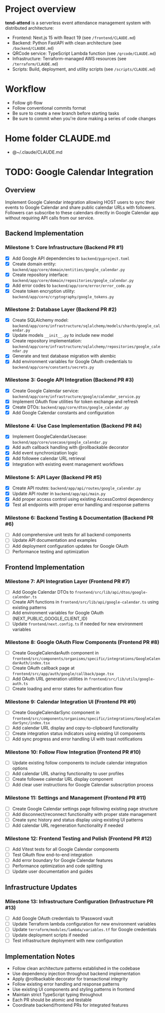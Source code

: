 # Project overview

**tend-attend** is a serverless event attendance management system with distributed architecture:

- Frontend: Next.js 15 with React 19 (see `/frontend/CLAUDE.md`)
- Backend: Python FastAPI with clean architecture (see `/backend/CLAUDE.md`)
- QRCode service: TypeScript Lambda function (see `/qrcode/CLAUDE.md`)
- Infrastructure: Terraform-managed AWS resources (see `/terraform/CLAUDE.md`)
- Scripts: Build, deployment, and utility scripts (see `/scripts/CLAUDE.md`)

# Workflow

- Follow git-flow
- Follow conventional commits format
- Be sure to create a new branch before starting tasks
- Be sure to commit when you're done making a series of code changes

# Home folder CLAUDE.md

- @~/.claude/CLAUDE.md

# TODO: Google Calendar Integration

## Overview

Implement Google Calendar integration allowing HOST users to sync their events to Google Calendar and share public calendar URLs with followers. Followers can subscribe to these calendars directly in Google Calendar app without requiring API calls from our service.

## Backend Implementation

### Milestone 1: Core Infrastructure (Backend PR #1)

- [x] Add Google API dependencies to `backend/pyproject.toml`
- [x] Create domain entity: `backend/app/core/domain/entities/google_calendar.py`
- [x] Create repository interface: `backend/app/core/domain/repositories/google_calendar.py`
- [x] Add error codes to `backend/app/core/error/error_code.py`
- [x] Create token encryption utility: `backend/app/core/cryptography/google_tokens.py`

### Milestone 2: Database Layer (Backend PR #2)

- [x] Create SQLAlchemy model: `backend/app/core/infrastructure/sqlalchemy/models/shards/google_calendar.py`
- [x] Update models `__init__.py` to include new model
- [x] Create repository implementation: `backend/app/core/infrastructure/sqlalchemy/repositories/google_calendar.py`
- [x] Generate and test database migration with alembic
- [x] Add environment variables for Google OAuth credentials to `backend/app/core/constants/secrets.py`

### Milestone 3: Google API Integration (Backend PR #3)

- [x] Create Google Calendar service: `backend/app/core/infrastructure/google/calendar_service.py`
- [x] Implement OAuth flow utilities for token exchange and refresh
- [x] Create DTOs: `backend/app/core/dtos/google_calendar.py`
- [x] Add Google Calendar constants and configuration

### Milestone 4: Use Case Implementation (Backend PR #4)

- [x] Implement GoogleCalendarUsecase: `backend/app/core/usecase/google_calendar.py`
- [x] Add auth callback handling with @rollbackable decorator
- [x] Add event synchronization logic
- [x] Add followee calendar URL retrieval
- [x] Integration with existing event management workflows

### Milestone 5: API Layer (Backend PR #5)

- [x] Create API routes: `backend/app/api/routes/google_calendar.py`
- [x] Update API router in `backend/app/api/main.py`
- [x] Add proper access control using existing AccessControl dependency
- [x] Test all endpoints with proper error handling and response patterns

### Milestone 6: Backend Testing & Documentation (Backend PR #6)

- [ ] Add comprehensive unit tests for all backend components
- [ ] Update API documentation and examples
- [ ] Add deployment configuration updates for Google OAuth
- [ ] Performance testing and optimization

## Frontend Implementation

### Milestone 7: API Integration Layer (Frontend PR #7)

- [ ] Add Google Calendar DTOs to `frontend/src/lib/api/dtos/google-calendar.ts`
- [ ] Create API functions in `frontend/src/lib/api/google-calendar.ts` using existing patterns
- [ ] Add environment variables for Google OAuth (NEXT_PUBLIC_GOOGLE_CLIENT_ID)
- [ ] Update `frontend/next.config.ts` if needed for new environment variables

### Milestone 8: Google OAuth Flow Components (Frontend PR #8)

- [ ] Create GoogleCalendarAuth component in `frontend/src/components/organisms/specific/integrations/GoogleCalendarAuth/index.tsx`
- [ ] Create OAuth callback page at `frontend/src/app/auth/google/callback/page.tsx`
- [ ] Add OAuth URL generation utilities in `frontend/src/lib/utils/google-auth.ts`
- [ ] Create loading and error states for authentication flow

### Milestone 9: Calendar Integration UI (Frontend PR #9)

- [ ] Create GoogleCalendarSync component in `frontend/src/components/organisms/specific/integrations/GoogleCalendarSync/index.tsx`
- [ ] Add calendar URL display and copy-to-clipboard functionality
- [ ] Create integration status indicators using existing UI components
- [ ] Add sync progress and error handling UI with toast notifications

### Milestone 10: Follow Flow Integration (Frontend PR #10)

- [ ] Update existing follow components to include calendar integration options
- [ ] Add calendar URL sharing functionality to user profiles
- [ ] Create followee calendar URL display component
- [ ] Add clear user instructions for Google Calendar subscription process

### Milestone 11: Settings and Management (Frontend PR #11)

- [ ] Create Google Calendar settings page following existing page structure
- [ ] Add disconnect/reconnect functionality with proper state management
- [ ] Create sync history and status display using existing UI patterns
- [ ] Add calendar URL regeneration functionality if needed

### Milestone 12: Frontend Testing and Polish (Frontend PR #12)

- [ ] Add Vitest tests for all Google Calendar components
- [ ] Test OAuth flow end-to-end integration
- [ ] Add error boundary for Google Calendar features
- [ ] Performance optimization and code splitting
- [ ] Update user documentation and guides

## Infrastructure Updates

### Milestone 13: Infrastructure Configuration (Infrastructure PR #13)

- [ ] Add Google OAuth credentials to 1Password vault
- [ ] Update Terraform lambda configuration for new environment variables
- [ ] Update `terraform/modules/lambda/variables.tf` for Google credentials
- [ ] Update deployment scripts if needed
- [ ] Test infrastructure deployment with new configuration

## Implementation Notes

- Follow clean architecture patterns established in the codebase
- Use dependency injection throughout backend implementation
- Apply @rollbackable decorator for transactional integrity
- Follow existing error handling and response patterns
- Use existing UI components and styling patterns in frontend
- Maintain strict TypeScript typing throughout
- Each PR should be atomic and testable
- Coordinate backend/frontend PRs for integrated features
